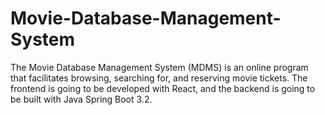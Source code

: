 # Movie-Database-Management-System
 The Movie Database Management System (MDMS) is an online program that facilitates  browsing, searching for, and reserving movie tickets. The frontend is going to be developed with  React, and the backend is going to be built with Java Spring Boot 3.2.  
